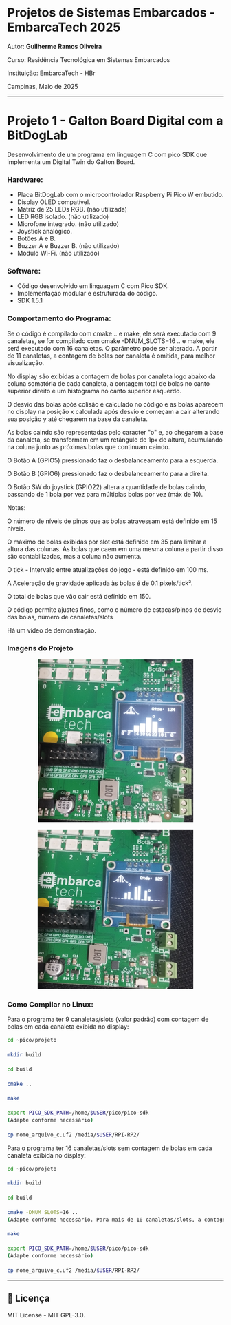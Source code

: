 # Projetos de Sistemas Embarcados - EmbarcaTech 2025 

Autor: **Guilherme Ramos Oliveira**

Curso: Residência Tecnológica em Sistemas Embarcados

Instituição: EmbarcaTech - HBr

Campinas, Maio de 2025

---

# Projeto 1 - Galton Board Digital com a BitDogLab

Desenvolvimento de um programa em linguagem C com pico SDK que implementa um Digital Twin do Galton Board.

### Hardware:

- Placa BitDogLab com o microcontrolador Raspberry Pi Pico W embutido.
- Display OLED compatível.
- Matriz de 25 LEDs RGB. (não utilizada)
- LED RGB isolado. (não utilizado)
- Microfone integrado. (não utilizado)
- Joystick analógico. 
- Botões A e B.
- Buzzer A e Buzzer B. (não utilizado)
- Módulo Wi-Fi. (não utilizado)

### Software:

- Código desenvolvido em linguagem C com Pico SDK.
- Implementação modular e estruturada do código.
- SDK 1.5.1

### Comportamento do Programa:

Se o código é compilado com cmake .. e make, ele será executado com 9 canaletas, se for compilado com cmake -DNUM_SLOTS=16 .. e make, ele será executado com 16 canaletas. O parâmetro pode ser alterado. A partir de 11 canaletas, a contagem de bolas por canaleta é omitida, para melhor visualização.

No display são exibidas a contagem de bolas por canaleta logo abaixo da coluna somatória de cada canaleta, a contagem total de bolas no canto superior direito e um histograma no canto superior esquerdo. 

O desvio das bolas após colisão é calculado no código e as bolas aparecem no display na posição x calculada após desvio e começam a cair alterando sua posição y até chegarem na base da canaleta.

As bolas caindo são representadas pelo caracter "o" e, ao chegarem a base da canaleta, se transformam em um retângulo de 1px de altura, acumulando na coluna junto as próximas bolas que continuam caindo.

O Botão A (GPIO5) pressionado faz o desbalanceamento para a esquerda.

O Botão B (GPIO6) pressionado faz o desbalanceamento para a direita.
 
O Botão SW do joystick (GPIO22) altera a quantidade de bolas caindo, passando de 1 bola por vez para múltiplas bolas por vez (máx de 10).

Notas:

O número de níveis de pinos que as bolas atravessam está definido em 15 níveis.

O máximo de bolas exibidas por slot está definido em 35 para limitar a altura das colunas. As bolas que caem em uma mesma coluna a partir disso são contabilizadas, mas a coluna não aumenta.

O tick - Intervalo entre atualizações do jogo - está definido em 100 ms.

A Aceleração de gravidade aplicada às bolas é de 0.1 pixels/tick².

O total de bolas que vão cair está definido em 150.

O código permite ajustes finos, como o número de estacas/pinos de desvio das bolas, número de canaletas/slots

Há um vídeo de demonstração.

### Imagens do Projeto

<p align="center">
  <img src="https://github.com/EmbarcaTech-2025/lab01_galton_board-guilherme-ro/raw/main/assets/galton_board_9_slots.png" width="361" height="378" alt="Bitdoglab" title="Galton Board com 9 Slots">
</p>
<p align="center">
  <img src="https://github.com/EmbarcaTech-2025/lab01_galton_board-guilherme-ro/raw/main/assets/galton_board_16_slots.png" width="362" height="370" alt="Bitdoglab" title="Galton Board com 16 Slots">
</p>

### Como Compilar no Linux:

Para o programa ter 9 canaletas/slots (valor padrão) com contagem de bolas em cada canaleta exibida no display:

```bash
cd ~pico/projeto

mkdir build

cd build

cmake ..

make

export PICO_SDK_PATH=/home/$USER/pico/pico-sdk 
(Adapte conforme necessário)

cp nome_arquivo_c.uf2 /media/$USER/RPI-RP2/
```

Para o programa ter 16 canaletas/slots sem contagem de bolas em cada canaleta exibida no display:

```bash
cd ~pico/projeto

mkdir build

cd build

cmake -DNUM_SLOTS=16 ..
(Adapte conforme necessário. Para mais de 10 canaletas/slots, a contagem por canaleta não será exibida)

make

export PICO_SDK_PATH=/home/$USER/pico/pico-sdk 
(Adapte conforme necessário)

cp nome_arquivo_c.uf2 /media/$USER/RPI-RP2/
```

---

## 📜 Licença
MIT License - MIT GPL-3.0.


